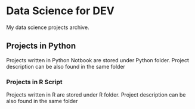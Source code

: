 # Data Science for DEV
My data science projects archive. 

## Projects in Python 

Projects written in Python Notbook are stored under Python folder. Project description can be also found in the same folder

### Projects in R Script

Projects written in R are stored under R folder. Project description can be also found in the same folder

